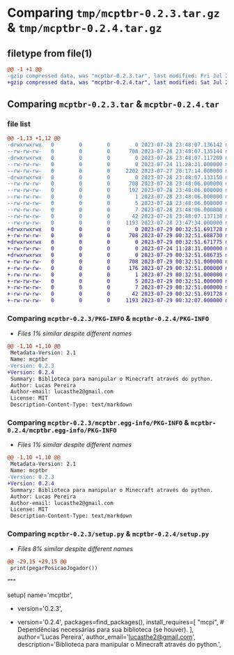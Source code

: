 # Comparing `tmp/mcptbr-0.2.3.tar.gz` & `tmp/mcptbr-0.2.4.tar.gz`

## filetype from file(1)

```diff
@@ -1 +1 @@
-gzip compressed data, was "mcptbr-0.2.3.tar", last modified: Fri Jul 28 23:48:07 2023, max compression
+gzip compressed data, was "mcptbr-0.2.4.tar", last modified: Sat Jul 29 00:32:51 2023, max compression
```

## Comparing `mcptbr-0.2.3.tar` & `mcptbr-0.2.4.tar`

### file list

```diff
@@ -1,13 +1,12 @@
-drwxrwxrwx   0        0        0        0 2023-07-28 23:48:07.136142 mcptbr-0.2.3/
--rw-rw-rw-   0        0        0      708 2023-07-28 23:48:07.135144 mcptbr-0.2.3/PKG-INFO
-drwxrwxrwx   0        0        0        0 2023-07-28 23:48:07.117209 mcptbr-0.2.3/mcptbr/
--rw-rw-rw-   0        0        0        0 2023-07-24 11:28:31.000000 mcptbr-0.2.3/mcptbr/__init__.py
--rw-rw-rw-   0        0        0     2202 2023-07-27 20:17:14.000000 mcptbr-0.2.3/mcptbr/model.py
-drwxrwxrwx   0        0        0        0 2023-07-28 23:48:07.133150 mcptbr-0.2.3/mcptbr.egg-info/
--rw-rw-rw-   0        0        0      708 2023-07-28 23:48:06.000000 mcptbr-0.2.3/mcptbr.egg-info/PKG-INFO
--rw-rw-rw-   0        0        0      192 2023-07-28 23:48:06.000000 mcptbr-0.2.3/mcptbr.egg-info/SOURCES.txt
--rw-rw-rw-   0        0        0        1 2023-07-28 23:48:06.000000 mcptbr-0.2.3/mcptbr.egg-info/dependency_links.txt
--rw-rw-rw-   0        0        0        5 2023-07-28 23:48:06.000000 mcptbr-0.2.3/mcptbr.egg-info/requires.txt
--rw-rw-rw-   0        0        0        7 2023-07-28 23:48:06.000000 mcptbr-0.2.3/mcptbr.egg-info/top_level.txt
--rw-rw-rw-   0        0        0       42 2023-07-28 23:48:07.137138 mcptbr-0.2.3/setup.cfg
--rw-rw-rw-   0        0        0     1193 2023-07-28 23:47:34.000000 mcptbr-0.2.3/setup.py
+drwxrwxrwx   0        0        0        0 2023-07-29 00:32:51.691728 mcptbr-0.2.4/
+-rw-rw-rw-   0        0        0      708 2023-07-29 00:32:51.688730 mcptbr-0.2.4/PKG-INFO
+drwxrwxrwx   0        0        0        0 2023-07-29 00:32:51.671775 mcptbr-0.2.4/mcptbr/
+-rw-rw-rw-   0        0        0        0 2023-07-24 11:28:31.000000 mcptbr-0.2.4/mcptbr/__init__.py
+drwxrwxrwx   0        0        0        0 2023-07-29 00:32:51.686735 mcptbr-0.2.4/mcptbr.egg-info/
+-rw-rw-rw-   0        0        0      708 2023-07-29 00:32:51.000000 mcptbr-0.2.4/mcptbr.egg-info/PKG-INFO
+-rw-rw-rw-   0        0        0      176 2023-07-29 00:32:51.000000 mcptbr-0.2.4/mcptbr.egg-info/SOURCES.txt
+-rw-rw-rw-   0        0        0        1 2023-07-29 00:32:51.000000 mcptbr-0.2.4/mcptbr.egg-info/dependency_links.txt
+-rw-rw-rw-   0        0        0        5 2023-07-29 00:32:51.000000 mcptbr-0.2.4/mcptbr.egg-info/requires.txt
+-rw-rw-rw-   0        0        0        7 2023-07-29 00:32:51.000000 mcptbr-0.2.4/mcptbr.egg-info/top_level.txt
+-rw-rw-rw-   0        0        0       42 2023-07-29 00:32:51.691728 mcptbr-0.2.4/setup.cfg
+-rw-rw-rw-   0        0        0     1193 2023-07-29 00:32:07.000000 mcptbr-0.2.4/setup.py
```

### Comparing `mcptbr-0.2.3/PKG-INFO` & `mcptbr-0.2.4/PKG-INFO`

 * *Files 1% similar despite different names*

```diff
@@ -1,10 +1,10 @@
 Metadata-Version: 2.1
 Name: mcptbr
-Version: 0.2.3
+Version: 0.2.4
 Summary: Biblioteca para manipular o Minecraft através do python.
 Author: Lucas Pereira
 Author-email: lucasthe2@gmail.com
 License: MIT
 Description-Content-Type: text/markdown
```

### Comparing `mcptbr-0.2.3/mcptbr.egg-info/PKG-INFO` & `mcptbr-0.2.4/mcptbr.egg-info/PKG-INFO`

 * *Files 1% similar despite different names*

```diff
@@ -1,10 +1,10 @@
 Metadata-Version: 2.1
 Name: mcptbr
-Version: 0.2.3
+Version: 0.2.4
 Summary: Biblioteca para manipular o Minecraft através do python.
 Author: Lucas Pereira
 Author-email: lucasthe2@gmail.com
 License: MIT
 Description-Content-Type: text/markdown
```

### Comparing `mcptbr-0.2.3/setup.py` & `mcptbr-0.2.4/setup.py`

 * *Files 8% similar despite different names*

```diff
@@ -29,15 +29,15 @@
 print(pegarPosicaoJogador())
 ```
 
 """
 
 setup(
     name='mcptbr',
-    version='0.2.3',
+    version='0.2.4',
     packages=find_packages(),
     install_requires=[
         "mcpi", # Dependências necessárias para sua biblioteca (se houver).
     ],
     author='Lucas Pereira',
     author_email='lucasthe2@gmail.com',
     description='Biblioteca para manipular o Minecraft através do python.',
```

